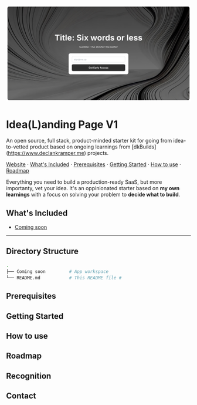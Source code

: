 # ![Project Logo](public/ProjectLogo.webp)

# Idea(L)anding Page V1

An open source, full stack, product-minded starter kit for going from idea-to-vetted product based on ongoing learnings from [dkBuilds] (https://www.declankramper.me) projects.

[Website](#) · [What's Included](#whats-included) · [Prerequisites](#prerequisites) · [Getting Started](#getting-started) · [How to use](#how-to-use) · [Roadmap](#roadmap)

Everything you need to build a production-ready SaaS, but more importanty, vet your idea. It's an oppinionated starter based on **my own learnings** with a focus on solving your problem to **decide what to build**.

## What's Included
- [Coming soon](#)

---

## Directory Structure

```bash
.
├── Coming soon         # App workspace
└── README.md           # This README file #
```

## Prerequisites


## Getting Started


## How to use


## Roadmap


## Recognition


## Contact

